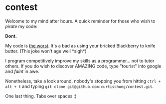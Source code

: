 # contest

Welcome to my mind after hours. A quick reminder for those who wish to *pirate* my code:

__Dont.__

My code is <u>the worst</u>. It's a bad as using your bricked Blackberry to knife butter. (This joke won't age well \*sigh\*)

I program competitively improve my skills as a programmer... not to tutor others. If you do wish to discover AMAZING code, type "tourist" into google and *faint* in awe.

Nonetheless, take a look around, nobody's stopping you from hitting `ctrl + alt + t` and typing `git clone git@github.com:curtischong/contest.git`.

One last thing. Tabs over spaces :)
